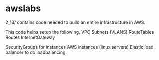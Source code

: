 # awslabs

2_13/ contains code needed to build an entire infrastructure in AWS.

This code helps setup the following.
VPC
Subnets (VLANS)
RouteTables
Routes
InternetGateway

SecurityGroups for instances
AWS instances (linux servers)
Elastic load balancer to do loadbalancing.
